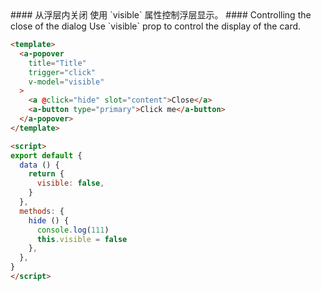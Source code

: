 <cn>
#### 从浮层内关闭
使用 `visible` 属性控制浮层显示。
</cn>

<us>
#### Controlling the close of the dialog
Use `visible` prop to control the display of the card.
</us>

```html
<template>
  <a-popover
    title="Title"
    trigger="click"
    v-model="visible"
  >
    <a @click="hide" slot="content">Close</a>
    <a-button type="primary">Click me</a-button>
  </a-popover>
</template>

<script>
export default {
  data () {
    return {
      visible: false,
    }
  },
  methods: {
    hide () {
      console.log(111)
      this.visible = false
    },
  },
}
</script>
```
